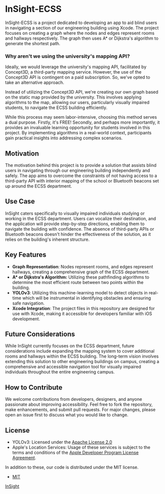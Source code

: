 # InSight-ECSS
InSight-ECSS is a project dedicated to developing an app to aid blind users in navigating a section of our engineering building using Xcode. The project focuses on creating a graph where the nodes and edges represent rooms and hallways respectively. The graph then uses A* or Dijkstra's algorithm to generate the shortest path. 

### Why aren't we using the university's mapping API?
Ideally, we would leverage the university's mapping API, facilitated by Concept3D, a third-party mapping service. However, the use of the Concept3D API is contingent on a paid subscription. So, we've opted to take an alternative approach.

Instead of utilizing the Concept3D API, we're creating our own graph based on the static map provided by the university. This involves applying algorithms to the map, allowing our users, particularly visually impaired students, to navigate the ECSS building efficiently.

While this process may seem labor-intensive, choosing this method serves a dual purpose. Firstly, it's FREE! Secondly, and perhaps more importantly, it provides an invaluable learning opportunity for students involved in this project. By implementing algorithms in a real-world context, participants gain practical insights into addressing complex scenarios.

## Motivation
The motivation behind this project is to provide a solution that assists blind users in navigating through our engineering building independently and safely. The app aims to overcome the constraints of not having access to a third-party API with interior mapping of the school or Bluetooth beacons set up around the ECSS department.

## Use Case
InSight caters specifically to visually impaired individuals studying or working in the ECSS department. Users can vocalize their destination, and the application will provide step-by-step directions, enabling them to navigate the building with confidence. The absence of third-party APIs or Bluetooth beacons doesn't hinder the effectiveness of the solution, as it relies on the building's inherent structure.

## Key Features

- **Graph Representation**: Nodes represent rooms, and edges represent hallways, creating a comprehensive graph of the ECSS department.
- **A\* or Dijkstra's Algorithm:** Utilizing these pathfinding algorithms to determine the most efficient route between two points within the building.
- **YOLOv3**: Utilizing this machine-learning model to detect objects in real-time which will be instrumental in identifying obstacles and ensuring safe navigation. 
- **Xcode Integration**: The project files in this repository are designed for use with Xcode, making it accessible for developers familiar with iOS development.

## Future Considerations

While InSight currently focuses on the ECSS department, future considerations include expanding the mapping system to cover additional rooms and hallways within the ECSS building. The long-term vision involves extending this solution to other engineering buildings on campus, creating a comprehensive and accessible navigation tool for visually impaired individuals throughout the entire engineering campus.

## How to Contribute

We welcome contributions from developers, designers, and anyone passionate about improving accessibility. Feel free to fork the repository, make enhancements, and submit pull requests. For major changes, please open an issue first to discuss what you would like to change.

## License
- YOLOv3: Licensed under the [Apache License 2.0](https://github.com/AlexeyAB/darknet/blob/master/LICENSE)
- Apple's Location Services: Usage of these services is subject to the terms and conditions of the [Apple Developer Program License Agreement](https://developer.apple.com/terms/).

In addition to these, our code is distributed under the MIT license. 

- [MIT](https://choosealicense.com/licenses/mit/)

[InSight](https://coblaze.github.io/InSightWB/)

